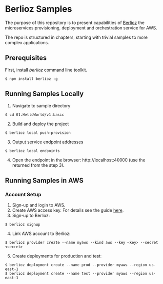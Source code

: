 # Berlioz Samples
The purpose of this repository is to present capabilities of [Berlioz](https://berlioz.cloud) the microservices provisioning, deployment and orchestration service for AWS.

The repo is structured in chapters, starting with trivial samples to more complex applications.

## Prerequisites
First, install _berlioz_ command line toolkit.
```
$ npm install berlioz -g
```

## Running Samples Locally
1. Navigate to sample directory
```
$ cd 01.HelloWorld/v1.basic
```

2. Build and deploy the project
```
$ berlioz local push-provision
```

3. Output service endpoint addresses
```
$ berlioz local endpoints
```

4. Open the endpoint in the browser: http://localhost:40000 (use the returned from the step 3).

## Running Samples in AWS
### Account Setup
1. Sign-up and login to AWS.
2. Create AWS access key. For details see the guide [here](https://github.com/berlioz-the/samples/blob/master/docs/aws.md).
3. Sign-up to Berlioz:
```
$ berlioz signup
```
4. Link AWS account to Berlioz:
```
$ berlioz provider create --name myaws --kind aws --key <key> --secret <secret>
```
5. Create deployments for production and test:
```
$ berlioz deployment create --name prod --provider myaws --region us-east-1
$ berlioz deployment create --name test --provider myaws --region us-east-1
```
